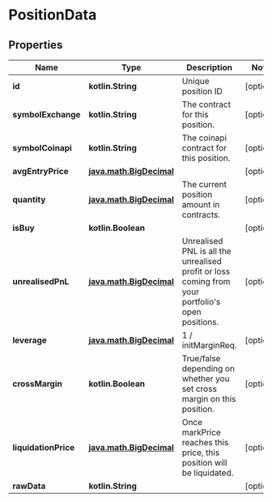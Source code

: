 
# PositionData

## Properties
Name | Type | Description | Notes
------------ | ------------- | ------------- | -------------
**id** | **kotlin.String** | Unique position ID |  [optional]
**symbolExchange** | **kotlin.String** | The contract for this position. |  [optional]
**symbolCoinapi** | **kotlin.String** | The coinapi contract for this position. |  [optional]
**avgEntryPrice** | [**java.math.BigDecimal**](java.math.BigDecimal.md) |  |  [optional]
**quantity** | [**java.math.BigDecimal**](java.math.BigDecimal.md) | The current position amount in contracts. |  [optional]
**isBuy** | **kotlin.Boolean** |  |  [optional]
**unrealisedPnL** | [**java.math.BigDecimal**](java.math.BigDecimal.md) | Unrealised PNL is all the unrealised profit or loss coming from your portfolio&#39;s open positions. |  [optional]
**leverage** | [**java.math.BigDecimal**](java.math.BigDecimal.md) | 1 / initMarginReq. |  [optional]
**crossMargin** | **kotlin.Boolean** | True/false depending on whether you set cross margin on this position. |  [optional]
**liquidationPrice** | [**java.math.BigDecimal**](java.math.BigDecimal.md) | Once markPrice reaches this price, this position will be liquidated. |  [optional]
**rawData** | **kotlin.String** |  |  [optional]



